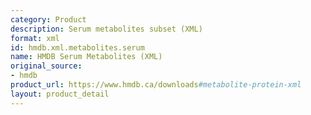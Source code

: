 ```yaml
---
category: Product
description: Serum metabolites subset (XML)
format: xml
id: hmdb.xml.metabolites.serum
name: HMDB Serum Metabolites (XML)
original_source:
- hmdb
product_url: https://www.hmdb.ca/downloads#metabolite-protein-xml
layout: product_detail
---
```


